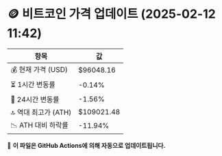 # 🪙 비트코인 가격 업데이트 (2025-02-12 11:42)

| 항목                | 값 |
|--------------------|----------------|
| 💰 현재 가격 (USD) | $96048.16 |
| ⏳ 1시간 변동률    | -0.14% |
| 📆 24시간 변동률   | -1.56% |
| 🔝 역대 최고가 (ATH) | $109021.48 |
| 📉 ATH 대비 하락률 | -11.94% |

🔄 **이 파일은 GitHub Actions에 의해 자동으로 업데이트됩니다.**

